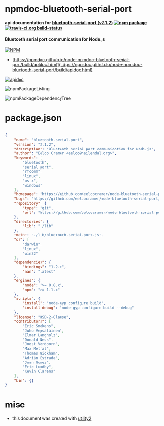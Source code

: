 # npmdoc-bluetooth-serial-port

#### api documentation for  [bluetooth-serial-port (v2.1.2)](https://github.com/eelcocramer/node-bluetooth-serial-port)  [![npm package](https://img.shields.io/npm/v/npmdoc-bluetooth-serial-port.svg?style=flat-square)](https://www.npmjs.org/package/npmdoc-bluetooth-serial-port) [![travis-ci.org build-status](https://api.travis-ci.org/npmdoc/node-npmdoc-bluetooth-serial-port.svg)](https://travis-ci.org/npmdoc/node-npmdoc-bluetooth-serial-port)

#### Bluetooth serial port communication for Node.js

[![NPM](https://nodei.co/npm/bluetooth-serial-port.png?downloads=true&downloadRank=true&stars=true)](https://www.npmjs.com/package/bluetooth-serial-port)

- [https://npmdoc.github.io/node-npmdoc-bluetooth-serial-port/build/apidoc.html](https://npmdoc.github.io/node-npmdoc-bluetooth-serial-port/build/apidoc.html)

[![apidoc](https://npmdoc.github.io/node-npmdoc-bluetooth-serial-port/build/screenCapture.buildCi.browser.%252Ftmp%252Fbuild%252Fapidoc.html.png)](https://npmdoc.github.io/node-npmdoc-bluetooth-serial-port/build/apidoc.html)

![npmPackageListing](https://npmdoc.github.io/node-npmdoc-bluetooth-serial-port/build/screenCapture.npmPackageListing.svg)

![npmPackageDependencyTree](https://npmdoc.github.io/node-npmdoc-bluetooth-serial-port/build/screenCapture.npmPackageDependencyTree.svg)



# package.json

```json

{
    "name": "bluetooth-serial-port",
    "version": "2.1.2",
    "description": "Bluetooth serial port communication for Node.js",
    "author": "Eelco Cramer <eelco@hailendal.org>",
    "keywords": [
        "bluetooth",
        "serial port",
        "rfcomm",
        "linux",
        "os x",
        "windows"
    ],
    "homepage": "https://github.com/eelcocramer/node-bluetooth-serial-port",
    "bugs": "https://github.com/eelcocramer/node-bluetooth-serial-port/issues",
    "repository": {
        "type": "git",
        "url": "https://github.com/eelcocramer/node-bluetooth-serial-port"
    },
    "directories": {
        "lib": "./lib"
    },
    "main": "./lib/bluetooth-serial-port.js",
    "os": [
        "darwin",
        "linux",
        "win32"
    ],
    "dependencies": {
        "bindings": "1.2.x",
        "nan": "latest"
    },
    "engines": {
        "node": ">= 0.8.x",
        "npm": ">= 1.1.x"
    },
    "scripts": {
        "install": "node-gyp configure build",
        "install-debug": "node-gyp configure build --debug"
    },
    "license": "BSD-2-Clause",
    "contributors": [
        "Eric Smekens",
        "Juho Vepsäläinen",
        "Elmar Langholz",
        "Donald Ness",
        "Joost Verdoorn",
        "Max Metral",
        "Thomas Wickham",
        "Adrián Estrada",
        "Juan Gomez",
        "Eric Lundby",
        "Kevin Clarens"
    ],
    "bin": {}
}
```



# misc
- this document was created with [utility2](https://github.com/kaizhu256/node-utility2)
